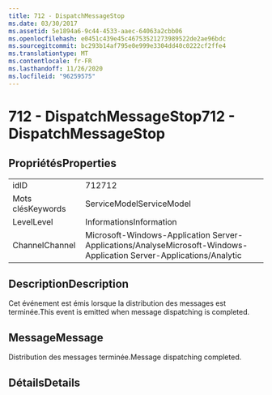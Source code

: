 ```yaml
---
title: 712 - DispatchMessageStop
ms.date: 03/30/2017
ms.assetid: 5e1894a6-9c44-4533-aaec-64063a2cbb06
ms.openlocfilehash: e0451c439e45c46753521273989522de2ae96bdc
ms.sourcegitcommit: bc293b14af795e0e999e3304dd40c0222cf2ffe4
ms.translationtype: MT
ms.contentlocale: fr-FR
ms.lasthandoff: 11/26/2020
ms.locfileid: "96259575"
---
```

# <a name="712---dispatchmessagestop"></a><span data-ttu-id="146d0-102">712 - DispatchMessageStop</span><span class="sxs-lookup"><span data-stu-id="146d0-102">712 - DispatchMessageStop</span></span>

## <a name="properties"></a><span data-ttu-id="146d0-103">Propriétés</span><span class="sxs-lookup"><span data-stu-id="146d0-103">Properties</span></span>  
  
|||  
|-|-|  
|<span data-ttu-id="146d0-104">id</span><span class="sxs-lookup"><span data-stu-id="146d0-104">ID</span></span>|<span data-ttu-id="146d0-105">712</span><span class="sxs-lookup"><span data-stu-id="146d0-105">712</span></span>|  
|<span data-ttu-id="146d0-106">Mots clés</span><span class="sxs-lookup"><span data-stu-id="146d0-106">Keywords</span></span>|<span data-ttu-id="146d0-107">ServiceModel</span><span class="sxs-lookup"><span data-stu-id="146d0-107">ServiceModel</span></span>|  
|<span data-ttu-id="146d0-108">Level</span><span class="sxs-lookup"><span data-stu-id="146d0-108">Level</span></span>|<span data-ttu-id="146d0-109">Informations</span><span class="sxs-lookup"><span data-stu-id="146d0-109">Information</span></span>|  
|<span data-ttu-id="146d0-110">Channel</span><span class="sxs-lookup"><span data-stu-id="146d0-110">Channel</span></span>|<span data-ttu-id="146d0-111">Microsoft-Windows-Application Server-Applications/Analyse</span><span class="sxs-lookup"><span data-stu-id="146d0-111">Microsoft-Windows-Application Server-Applications/Analytic</span></span>|  
  
## <a name="description"></a><span data-ttu-id="146d0-112">Description</span><span class="sxs-lookup"><span data-stu-id="146d0-112">Description</span></span>  

 <span data-ttu-id="146d0-113">Cet événement est émis lorsque la distribution des messages est terminée.</span><span class="sxs-lookup"><span data-stu-id="146d0-113">This event is emitted when message dispatching is completed.</span></span>  
  
## <a name="message"></a><span data-ttu-id="146d0-114">Message</span><span class="sxs-lookup"><span data-stu-id="146d0-114">Message</span></span>  

 <span data-ttu-id="146d0-115">Distribution des messages terminée.</span><span class="sxs-lookup"><span data-stu-id="146d0-115">Message dispatching completed.</span></span>  
  
## <a name="details"></a><span data-ttu-id="146d0-116">Détails</span><span class="sxs-lookup"><span data-stu-id="146d0-116">Details</span></span>
